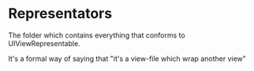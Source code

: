 #  Representators

The folder which contains everything that conforms to UIViewRepresentable.

It's a formal way of saying that "it's a view-file which wrap another view"
